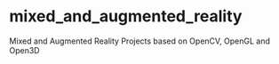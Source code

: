 # mixed_and_augmented_reality
Mixed and Augmented Reality Projects based on OpenCV, OpenGL and Open3D
